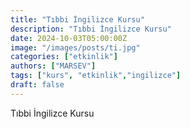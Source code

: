 ```yaml
---
title: "Tıbbi İngilizce Kursu"
description: "Tıbbi İngilizce Kursu"
date: 2024-10-03T05:00:00Z
image: "/images/posts/ti.jpg"
categories: ["etkinlik"]
authors: ["MARSEV"]
tags: ["kurs", "etkinlik","ingilizce"]
draft: false
---
```


Tıbbi İngilizce Kursu